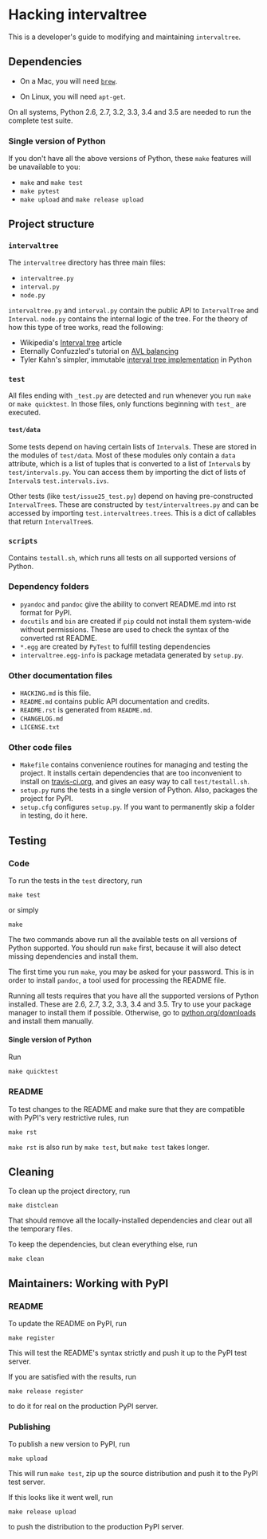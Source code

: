 Hacking intervaltree
====================

This is a developer's guide to modifying and maintaining `intervaltree`.

## Dependencies

* On a Mac, you will need [`brew`][brew].

* On Linux, you will need `apt-get`.

On all systems, Python 2.6, 2.7, 3.2, 3.3, 3.4 and 3.5 are needed to run the complete test suite. 

### Single version of Python

If you don't have all the above versions of Python, these `make` features will be unavailable to you:

* `make` and `make test`
* `make pytest`
* `make upload` and `make release upload`
     

## Project structure

### `intervaltree`

The `intervaltree` directory has three main files:

* `intervaltree.py`
* `interval.py`
* `node.py`

`intervaltree.py` and `interval.py` contain the public API to `IntervalTree` and `Interval`. `node.py` contains the internal logic of the tree. For the theory of how this type of tree works, read the following:

* Wikipedia's [Interval tree][Wiki intervaltree] article
* Eternally Confuzzled's tutorial on [AVL balancing][Confuzzled AVL tree]
* Tyler Kahn's simpler, immutable [interval tree implementation][Kahn intervaltree] in Python
 
### `test`

All files ending with `_test.py` are detected and run whenever you run `make` or `make quicktest`. In those files, only functions beginning with `test_` are executed.

#### `test/data`
Some tests depend on having certain lists of `Interval`s. These are stored in the modules of `test/data`. Most of these modules only contain a `data` attribute, which is a list of tuples that is converted to a list of `Interval`s by `test/intervals.py`. You can access them by importing the dict of lists of `Interval`s `test.intervals.ivs`.

Other tests (like `test/issue25_test.py`) depend on having pre-constructed `IntervalTree`s. These are constructed by `test/intervaltrees.py` and can be accessed by importing `test.intervaltrees.trees`. This is a dict of callables that return `IntervalTree`s. 

### `scripts`

Contains `testall.sh`, which runs all tests on all supported versions of Python.

### Dependency folders

* `pyandoc` and `pandoc` give the ability to convert README.md into rst format for PyPI.
* `docutils` and `bin` are created if `pip` could not install them system-wide without permissions. These are used to check the syntax of the converted rst README.
* `*.egg` are created by `PyTest` to fulfill testing dependencies
* `intervaltree.egg-info` is package metadata generated by `setup.py`.

### Other documentation files

* `HACKING.md` is this file.
* `README.md` contains public API documentation and credits.
* `README.rst` is generated from `README.md`.
* `CHANGELOG.md`
* `LICENSE.txt`

### Other code files

* `Makefile` contains convenience routines for managing and testing the project. It installs certain dependencies that are too inconvenient to install on [travis-ci.org][], and gives an easy way to call `test/testall.sh`.
* `setup.py` runs the tests in a single version of Python. Also, packages the project for PyPI.
* `setup.cfg` configures `setup.py`. If you want to permanently skip a folder in testing, do it here.


## Testing

### Code

To run the tests in the `test` directory, run

    make test

or simply

    make

The two commands above run all the available tests on all versions of Python supported. You should run `make` first, because it will also detect missing dependencies and install them.

The first time you run `make`, you may be asked for your password. This is in order to install `pandoc`, a tool used for processing the README file.

Running all tests requires that you have all the supported versions of Python installed. These are 2.6, 2.7, 3.2, 3.3, 3.4 and 3.5. Try to use your package manager to install them if possible. Otherwise, go to [python.org/downloads][] and install them manually.

#### Single version of Python

Run

    make quicktest

### README

To test changes to the README and make sure that they are compatible with PyPI's very restrictive rules, run

    make rst

`make rst` is also run by `make test`, but `make test` takes longer.


## Cleaning

To clean up the project directory, run 
    
    make distclean
    
That should remove all the locally-installed dependencies and clear out all the temporary files.

To keep the dependencies, but clean everything else, run

    make clean


## Maintainers: Working with PyPI

### README

To update the README on PyPI, run

    make register

This will test the README's syntax strictly and push it up to the PyPI test server.
 
If you are satisfied with the results, run

    make release register

to do it for real on the production PyPI server.

### Publishing

To publish a new version to PyPI, run

    make upload

This will run `make test`, zip up the source distribution and push it to the PyPI test server.

If this looks like it went well, run

    make release upload

to push the distribution to the production PyPI server.


[brew]: http://brew.sh/
[python.org/downloads]: http://www.python.org/downloads
[travis-ci.org]: https://travis-ci.org/
[Confuzzled AVL tree]: http://www.eternallyconfuzzled.com/tuts/datastructures/jsw_tut_avl.aspx
[Wiki intervaltree]: http://en.wikipedia.org/wiki/Interval_tree
[Kahn intervaltree]: http://zurb.com/forrst/posts/Interval_Tree_implementation_in_python-e0K
